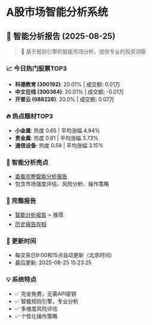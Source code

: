 # A股市场智能分析系统

## 🤖 智能分析报告 (2025-08-25)

> 🚀 基于规则引擎的智能市场分析，提供专业的投资洞察

### 📈 今日热门股票TOP3
- **科德教育 (300192)**: 20.01% | 成交额: 0.01万
- **中文在线 (300364)**: 20.01% | 成交额: -0.01万
- **开普云 (688228)**: 20.0% | 成交额: 0.07万

### 🔥 热点题材TOP3
- **小金属**: 热度 0.65 | 平均涨幅 4.94%
- **贵金属**: 热度 0.61 | 平均涨幅 3.73%
- **通信设备**: 热度 0.59 | 平均涨幅 3.15%

### 🤖 智能分析亮点
- [查看完整智能分析报告](reports/enhanced_report_2025-08-25.md)
- 包含市场强度评估、风险分析、操作策略

### 📄 完整报告
- [智能分析报告](reports/enhanced_report_2025-08-25.md) ⭐ 推荐
- [历史报告存档](reports/)

### 🔄 更新时间
- 每交易日9:00和15点自动更新（北京时间）
- 最后更新: 2025-08-25 15:23:25

### 💡 系统特点
- ✅ 完全免费，无需API密钥
- ✅ 智能规则引擎，专业分析
- ✅ 多维度风险评估
- ✅ 个性化操作策略
